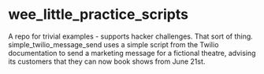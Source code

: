 # wee_little_practice_scripts
A repo for trivial examples - supports hacker challenges. That sort of thing. 
simple_twilio_message_send uses a simple script from the Twilio documentation to send a marketing message for a fictional theatre, advising its customers that they can now book shows from June 21st.
